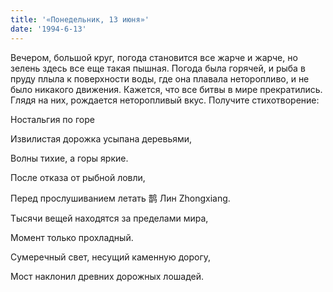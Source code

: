 ```yaml
---
title: '«Понедельник, 13 июня»'
date: '1994-6-13'
---
```


Вечером, большой круг, погода становится все жарче и жарче, но зелень здесь все еще такая пышная. Погода была горячей, и рыба в пруду плыла к поверхности воды, где она плавала неторопливо, и не было никакого движения. Кажется, что все битвы в мире прекратились. Глядя на них, рождается неторопливый вкус. Получите стихотворение:

Ностальгия по горе

Извилистая дорожка усыпана деревьями,

Волны тихие, а горы яркие.

После отказа от рыбной ловли,

Перед прослушиванием летать 鹊 Лин Zhongxiang.

Тысячи вещей находятся за пределами мира,

Момент только прохладный.

Сумеречный свет, несущий каменную дорогу,

Мост наклонил древних дорожных лошадей.


